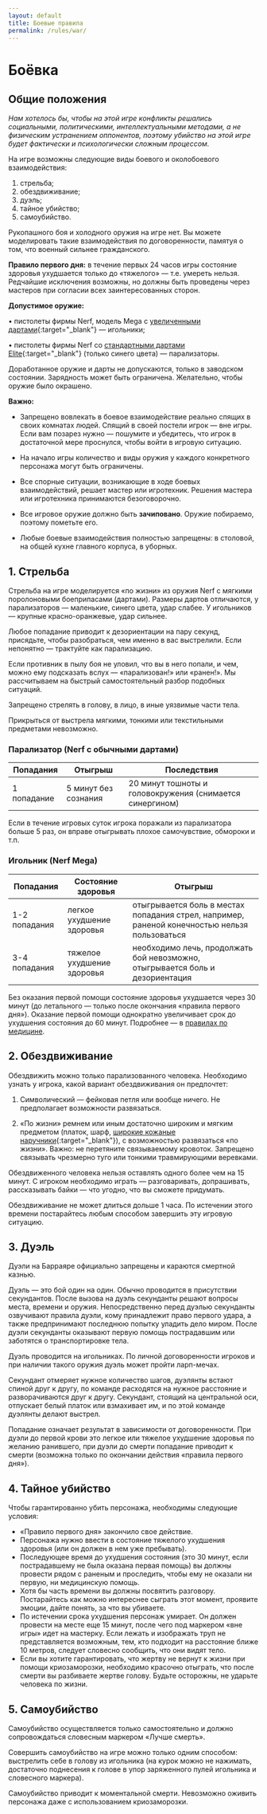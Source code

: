 ```yaml
---
layout: default
title: Боевые правила
permalink: /rules/war/
---
```


# Боёвка

## Общие положения

*Нам хотелось бы, чтобы на этой игре конфликты решались социальными, политическими, интеллектуальными методами, а не физическим устранением оппонентов, поэтому убийство на этой игре будет фактически и психологически сложным процессом.*

На игре возможны следующие виды боевого и околобоевого взаимодействия:

1. стрельба;
2. обездвиживание;
3. дуэль;
4. тайное убийство;
5. самоубийство.

Рукопашного боя и холодного оружия на игре нет. Вы можете моделировать такие взаимодействия по договоренности, памятуя о том, что военный сильнее гражданского.

__Правило первого дня:__ в течение первых 24 часов игры состояние здоровья ухудшается только до «тяжелого» — т.е. умереть нельзя. Редчайшие исключения возможны, но должны быть проведены через мастеров при согласии всех заинтересованных сторон.

__Допустимое оружие:__

• пистолеты фирмы Nerf, модель Mega с [увеличенными дартами](https://img-fotki.yandex.ru/get/109878/73596289.c/0_1253a6_7e65628b_L.jpg){:target="_blank"} — игольники; 

• пистолеты фирмы Nerf со [стандартными дартами Elite](https://img-fotki.yandex.ru/get/114758/73596289.c/0_1253a7_43e6db5d_L.jpg){:target="_blank"} (только синего цвета) — парализаторы.

Доработанное оружие и дарты не допускаются, только в заводском состоянии. Зарядность может быть ограничена. Желательно, чтобы оружие было окрашено.

__Важно:__

- Запрещено вовлекать в боевое взаимодействие реально спящих в своих комнатах людей. Спящий в своей постели игрок — вне игры. Если вам позарез нужно — пошумите и убедитесь, что игрок в достаточной мере проснулся, чтобы войти в игровую ситуацию.

- На начало игры количество и виды оружия у каждого конкретного персонажа могут быть ограничены.

- Все спорные ситуации, возникающие в ходе боевых взаимодействий, решает мастер или игротехник. Решения мастера или игротехника принимаются безоговорочно.

- Все игровое оружие должно быть __зачиповано__. Оружие побираемо, поэтому пометьте его. 

- Любые боевые взаимодействия полностью запрещены: в столовой, на общей кухне главного корпуса, в уборных.


## 1. Стрельба

Стрельба на игре моделируется «по жизни» из оружия Nerf с мягкими поролоновыми боеприпасами (дартами). Размеры дартов отличаются, у парализаторов — маленькие, синего цвета, удар слабее. У игольников — крупные красно-оранжевые, удар сильнее. 

Любое попадание приводит к дезориентации на пару секунд, присядьте, чтобы разобраться, чем именно в вас выстрелили. Если непонятно — трактуйте как парализацию.

Если противник в пылу боя не уловил, что вы в него попали, и чем, можно ему подсказать вслух — «парализован!» или «ранен!». Мы рассчитываем на быстрый самостоятельный разбор подобных ситуаций.

Запрещено стрелять в голову, в лицо, в иные уязвимые части тела.

Прикрыться от выстрела мягкими, тонкими или текстильными предметами невозможно.

### Парализатор (Nerf с обычными дартами)

| Попадания | Отыгрыш | Последствия |
|-------------|-------------|-------------|
| 1 попадание | 5 минут без сознания | 20 минут тошноты и головокружения (снимается синергином) |

Если в течение игровых суток игрока поражали из парализатора больше 5 раз, он вправе отыгрывать плохое самочувствие, обмороки и т.п.

### Игольник (Nerf Mega)

| Попадания | Состояние здоровья | Отыгрыш |
|-------------|-------------|-------------|
| 1-2 попадания | легкое ухудшение здоровья | отыгрывается боль в местах попадания стрел, например, раненой конечностью нельзя пользоваться |
| 3-4 попадания | тяжелое ухудшение здоровья | необходимо лечь, продолжать бой невозможно, отыгрывается боль и дезориентация |

Без оказания первой помощи состояние здоровья ухудшается через 30 минут (до летального — только после окончания «правила первого дня»). Оказание первой помощи однократно увеличивает срок до ухудшения состояния до 60 минут. Подробнее — в [правилах по медицине](/rules/med/).

## 2. Обездвиживание

Обездвижить можно только парализованного человека. Необходимо узнать у игрока, какой вариант обездвиживания он предпочтет:

1. Cимволический — фейковая петля или вообще ничего. Не предполагает возможности развязаться.

2. «По жизни» ремнем или иным достаточно широким и мягким предметом (платок, шарф, [широкие кожаные наручники](https://img-fotki.yandex.ru/get/131107/73596289.c/0_1254d9_669a3f52_L.jpg){:target="_blank"}), с возможностью развязаться «по жизни». Важно: не перетяните связываемому кровоток. Запрещено связывать чрезмерно туго или тонкими травмирующими веревками.

Обездвиженного человека нельзя оставлять одного более чем на 15 минут. С игроком необходимо играть — разговаривать, допрашивать, рассказывать байки — что угодно, что вы сможете придумать.

Обездвиживание не может длиться дольше 1 часа. По истечении этого времени постарайтесь любым способом завершить эту игровую ситуацию.

## 3. Дуэль

Дуэли на Барраяре официально запрещены и караются смертной казнью.

Дуэль — это бой один на один. Обычно проводится в присутствии секундантов. После вызова на дуэль секунданты решают вопросы места, времени и оружия. Непосредственно перед дуэлью секунданты озвучивают правила дуэли, кому принадлежит право первого удара, а также предпринимают последнюю попытку уладить дело миром. После дуэли секунданты оказывают первую помощь пострадавшим или заботятся о транспортировке тела.

Дуэль проводится на игольниках. По личной договоренности игроков и при наличии такого оружия дуэль может пройти ларп-мечах.

Секундант отмеряет нужное количество шагов, дуэлянты встают спиной друг к другу, по команде расходятся на нужное расстояние и разворачиваются друг к другу. Секундант, стоящий на центральной оси, отпускает белый платок или взмахивает им, и по этой команде дуэлянты делают выстрел.

Попадание означает результат в зависимости от договоренности. При дуэли до первой крови это легкое или тяжелое ухудшение здоровья по желанию ранившего, при дуэли до смерти попадание приводит к смерти (возможна только по окончании действия «правила первого дня»).

## 4. Тайное убийство

Чтобы гарантированно убить персонажа, необходимы следующие условия:

- «Правило первого дня» закончило свое действие.
- Персонажа нужно ввести в состояние тяжелого ухудшения здоровья (или он должен в нем уже пребывать).
- Последующее время до ухудшения состояния (это 30 минут, если пострадавшему не была оказана первая помощь) вы должны провести рядом с раненым и проследить, чтобы ему не оказали ни первую, ни медицинскую помощь.
- Хотя бы часть времени вы должны посвятить разговору. Постарайтесь как можно интереснее сыграть этот момент, проявите эмоции, дайте понять, за что вы убиваете. 
- По истечении срока ухудшения персонаж умирает. Он должен провести на месте еще 15 минут, после чего под маркером «вне игры» идет на мастерку. Если лежать и изображать труп не представляется возможным, тем, кто подходит на расстояние ближе 10 метров, следует словесно сообщить, что они видят тело.
- Если вы хотите гарантировать, что жертву не вернут к жизни при помощи криозаморозки, необходимо красочно отыграть, что после смерти вы разбиваете жертве голову. Будьте осторожны, не ударьте человека по жизни.

## 5. Самоубийство

Самоубийство осуществляется только самостоятельно и должно сопровождаться словесным маркером «Лучше смерть».

Совершить самоубийство на игре можно только одним способом: выстрелить себе в голову из игольника (на курок можно не нажимать, достаточно поднесения к голове в упор заряженного пулей игольника и словесного маркера).

Самоубийство приводит к моментальной смерти. Невозможно оживить персонажа даже с использованием криозаморозки.